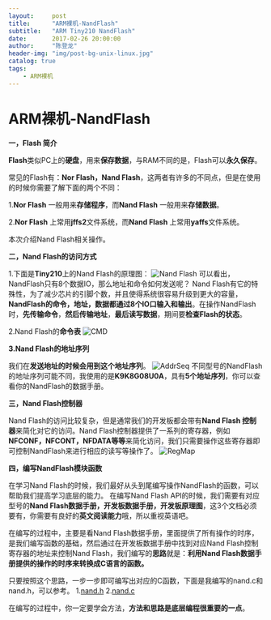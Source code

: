 ```yaml
---
layout:     post
title:      "ARM裸机-NandFlash"
subtitle:   "ARM Tiny210 NandFlash"
date:       2017-02-26 20:00:00
author:     "陈登龙"
header-img: "img/post-bg-unix-linux.jpg"
catalog: true
tags:
    - ARM裸机
---
```



# ARM裸机-NandFlash

**一，Flash 简介**

**Flash**类似PC上的**硬盘**，用来**保存数据**，与RAM不同的是，Flash可以**永久保存**。

常见的Flash有：**Nor Flash，Nand Flash**，这两者有许多的不同点，但是在使用的时候你需要了解下面的两个不同：

1.**Nor Flash** 一般用来**存储程序**，而**Nand Flash** 一般用来**存储数据**。

2.**Nor Flash** 上常用**jffs2**文件系统，而**Nand Flash** 上常用**yaffs**文件系统。

本次介绍Nand Flash相关操作。

**二，Nand Flash的访问方式**

1.下面是**Tiny210**上的Nand Flash的原理图：
![Nand Flash][1]
可以看出，NandFlash只有8个数据IO，那么地址和命令如何发送呢？
Nand Flash有它的特殊性，为了减少芯片的引脚个数，并且使得系统很容易升级到更大的容量，**NandFlash的命令，地址，数据都通过8个IO口输入和输出**。在操作NandFlash时，**先传输命令**，**然后传输地址**，**最后读写数据**，期间要**检查Flash的状态**。

2.Nand Flash的**命令表**
![CMD][2]

**3.Nand Flash的地址序列**

我们在**发送地址的时候会用到这个地址序列**。
![AddrSeq][3]
不同型号的NandFlash的地址序列可能不同，我使用的是**K9K8G08U0A**，具有**5个地址序列**，你可以查看你的NandFlash的数据手册。


**三，Nand Flash控制器**

Nand Flash的访问比较复杂，但是通常我们的开发板都会带有**Nand Flash 控制器**来简化对它的访问。Nand Flash控制器提供了一系列的寄存器，例如**NFCONF，NFCONT，NFDATA等等**来简化访问，我们只需要操作这些寄存器即可控制NandFlash来进行相应的读写等操作了。
![RegMap][4]


**四，编写NandFlash模块函数**

在学习Nand Flash的时候，我们最好从头到尾编写操作NandFlash的函数，可以帮助我们提高学习底层的能力。
在编写Nand Flash API的时候，我们需要有对应型号的**Nand Flash数据手册，开发板数据手册，开发板原理图**，这3个文档必须要有，你需要有良好的**英文阅读能力**哦，所以重视英语吧。

在编写的过程中，主要是看Nand Flash数据手册，里面提供了所有操作的时序，是我们编写函数的基础，然后通过在开发板数据手册中找到对应Nand Flash控制寄存器的地址来控制Nand Flash，我们编写的**思路**就是：**利用Nand Flash数据手册提供的操作的时序来转换成C语言的函数。**

只要按照这个思路，一步一步即可编写出对应的C函数，下面是我编写的nand.c和nand.h，可以参考。
1.[nand.h][5]
2.[nand.c][6]

在编写的过程中，你一定要学会方法，**方法和思路是底层编程很重要的一点**。



  [1]: https://cheng-zhi.github.io/img/post-2017-02-26-NandFlash.png
  [2]: https://cheng-zhi.github.io/img/post-2017-02-26-NandFlashCMD.png
  [3]: https://cheng-zhi.github.io/img/post-2017-02-26-NandFlashAddrSeq.png
  [4]: https://cheng-zhi.github.io/img/post-2017-02-26-NandFlashRegMap.png
  [5]: https://cheng-zhi.github.io/code/NandFlashCtl/nand.h
  [6]: https://cheng-zhi.github.io/code/NandFlashCtl/nand.c
